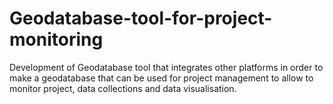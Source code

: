 # Geodatabase-tool-for-project-monitoring
Development of Geodatabase tool that integrates other platforms in order to make a geodatabase that can be used for project management to allow to monitor project, data collections and data visualisation.
